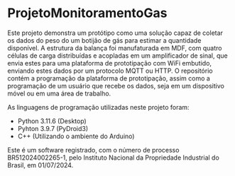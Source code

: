 # ProjetoMonitoramentoGas

Este projeto demonstra um protótipo como uma solução capaz de coletar os dados do peso do um botijão de gás para estimar a quantidade disponível. 
A estrutura da balança foi manufaturada em MDF, com quatro células de carga distribuídas e acopladas em um amplificador de sinal, que envia estes para uma plataforma de prototipação com WiFi embutido, enviando estes dados por um protocolo MQTT ou HTTP.
O repositório contém a programação da plataforma de prototipação, assim como a programação de um usuário que recebe os dados, seja em um dispositivo móvel ou em uma área de trabalho.


As linguagens de programação utilizadas neste projeto foram:
- Python 3.11.6 (Desktop)
- Pyhton 3.9.7 (PyDroid3)
- C++ (Utilizando o ambiente do Arduino)

Este é um software registrado, com o número de processo BR512024002265-1, pelo Instituto Nacional da Propriedade Industrial do Brasil, em 01/07/2024.
